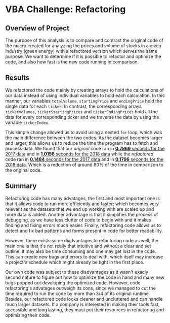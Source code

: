 # VBA Challenge: Refactoring

## Overview of Project

The purpose of this analysis is to compare and contrast the original code of the macro created for analyzing the prices and volume of stocks in a given industry (green energy) with a refactored version which serves the same purpose. We want to determine if it is possible to refactor and optimize the code, and also how fast is the new code running in comparison.

## Results

We refactored the code mainly by creating arrays to hold the calculations of our data instead of using individual variables to hold each calculation. In this manner, our variables ```totalVolume```, ```startingPrice``` and ```endingPrice``` hold the single data for each ```ticker```. In contrast, the corresponding arrays ```tickerVolumes```, ```tickerStartingPrices``` and ```tickerEndingPrices``` hold all the data for every corresponding ticker and we traverse the data by using the variable ```tickerIndex```.

This simple change allowed us to avoid using a nested ```for``` loop, which was the main difference between the two codes. As the dataset becomes larger and larger, this allows us to reduce the time the program has to fetch and process data. We found that our *original* code ran in [**0.7969** seconds for the 2017 data](resources/VBA_Challenge_2017(Original).PNG) and in [**1.0156** seconds for the 2018 data](resources/VBA_Challenge_2018(Original).PNG) while the *refactored* code ran in [**0.1484** seconds for the 2017 data](resources/VBA_Challenge_2017.PNG) and in [**0.1796** seconds for the 2018 data](resources/VBA_Challenge_2018.PNG). Which is a reduction of around 80% of the time in comparison to the original code.

## Summary

Refactoring code has many advatages, the first and most important one is that it allows code to run more efficiently and faster; which becomes very relevant as the datasets that we end up working with are scaled up and more data is added. Another advantage is that it simplifies the process of debugging, as we have less clutter of code to begin with and it makes finding and fixing errors much easier. Finally, refactoring code allows us to detect and fix bad patterns and forms present in code for better readability.

However, there exists some diadvantages to refactoring code as well, the main one is that it's not really that intuitive and without a clear and set outline, it may also be time consuming and one may get lost in the code. This can create new bugs and errors to deal with, which itself may increase a project's schedule which might already be tight in the first place.

Our own code was subject to these diadvantages as it wasn't exacly second nature to figure out how to optimize the code in hand and many new bugs popped out developing the optimized code. However, code refactoring's advatages outweigh its cons, since we managed to cut the time required to run the code by more than 3/4 of its original runtime. Besides, our refactored code looks cleaner and uncluttered and can handle much larger datasets. If a company is interested in making their tools fast, accessible and long lasting, they must put their resources in refactoring and optimizing their code. 
